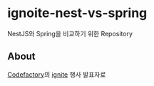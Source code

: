 # ignoite-nest-vs-spring
NestJS와 Spring을 비교하기 위한 Repository 

## About

[Codefactory](https://www.codefactory.ai/links)의 [ignite](https://www.instagram.com/p/DBQl8BPTFlJ/?utm_source=ig_web_copy_link&igsh=MzRlODBiNWFlZA==) 행사 발표자료

